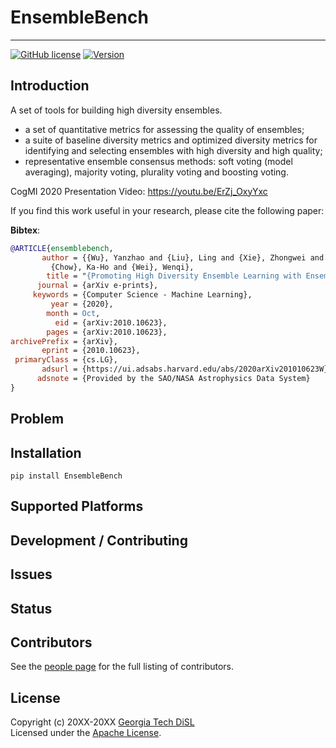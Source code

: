 <!--- Project Logo --->
# EnsembleBench
<!--- a href=""><img src="" alt=""></a --->
-----------------
[![GitHub license](https://img.shields.io/badge/license-apache-green.svg?style=flat)](https://www.apache.org/licenses/LICENSE-2.0)
[![Version](https://img.shields.io/badge/version-0.0.1-red.svg?style=flat)]()
<!---
[![Travis Status]()]()
[![Jenkins Status]()]()
[![Coverage Status]()]()
--->
## Introduction

A set of tools for building high diversity ensembles.

* a set of quantitative metrics for assessing the quality of ensembles;
* a suite of baseline diversity metrics and optimized diversity metrics for identifying and selecting ensembles with high diversity and high quality;
* representative ensemble consensus methods: soft voting (model averaging), majority voting, plurality voting and boosting voting.

CogMI 2020 Presentation Video: https://youtu.be/ErZj_OxyYxc

If you find this work useful in your research, please cite the following paper:

**Bibtex**:
```bibtex
@ARTICLE{ensemblebench,
       author = {{Wu}, Yanzhao and {Liu}, Ling and {Xie}, Zhongwei and {Bae}, Juhyun and
         {Chow}, Ka-Ho and {Wei}, Wenqi},
        title = "{Promoting High Diversity Ensemble Learning with EnsembleBench}",
      journal = {arXiv e-prints},
     keywords = {Computer Science - Machine Learning},
         year = {2020},
        month = Oct,
          eid = {arXiv:2010.10623},
        pages = {arXiv:2010.10623},
archivePrefix = {arXiv},
       eprint = {2010.10623},
 primaryClass = {cs.LG},
       adsurl = {https://ui.adsabs.harvard.edu/abs/2020arXiv201010623W},
      adsnote = {Provided by the SAO/NASA Astrophysics Data System}
}
```

## Problem


## Installation
    pip install EnsembleBench

## Supported Platforms


## Development / Contributing


## Issues


## Status


## Contributors

See the [people page](https://github.com/git-disl/EnsembleBench/graphs/contributors) for the full listing of contributors.

## License

Copyright (c) 20XX-20XX [Georgia Tech DiSL](https://github.com/git-disl)  
Licensed under the [Apache License](LICENSE).

